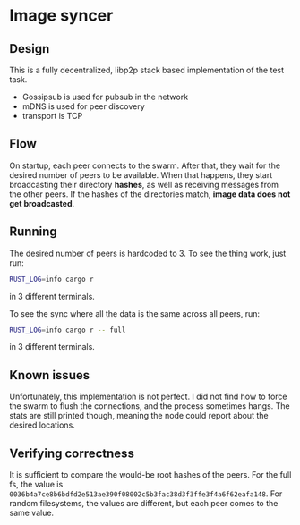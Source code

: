 # Image syncer

## Design

This is a fully decentralized, libp2p stack based implementation of the test task.

- Gossipsub is used for pubsub in the network
- mDNS is used for peer discovery
- transport is TCP

## Flow

On startup, each peer connects to the swarm. After that, they wait for
the desired number of peers to be available. When that happens, they start
broadcasting their directory **hashes**, as well as receiving messages from the other
peers. If the hashes of the directories match, **image data does not get broadcasted**.

## Running

The desired number of peers is hardcoded to 3.
To see the thing work, just run:

```sh
RUST_LOG=info cargo r
```

in 3 different terminals.

To see the sync where all the data is the same across all peers, run:

```sh
RUST_LOG=info cargo r -- full
```

in 3 different terminals.

## Known issues

Unfortunately, this implementation is not perfect.
I did not find how to force the swarm to flush the connections, and the process sometimes hangs.
The stats are still printed though, meaning the node could report about the desired locations.

## Verifying correctness

It is sufficient to compare the would-be root hashes of the peers.
For the full fs, the value is `0036b4a7ce8b6bdfd2e513ae390f08002c5b3fac38d3f3ffe3f4a6f62eafa148`.
For random filesystems, the values are different, but each peer comes to the same value.
